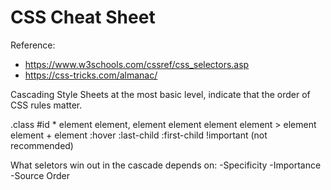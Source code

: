 # CSS Cheat Sheet

Reference:
* https://www.w3schools.com/cssref/css_selectors.asp
* https://css-tricks.com/almanac/

Cascading Style Sheets at the most basic level, indicate that the order of CSS rules matter. 


.class
#id
*
element
element, element
element element
element > element
element + element
:hover
:last-child
:first-child
!important (not recommended)


What seletors win out in the cascade depends on:
-Specificity
-Importance
-Source Order